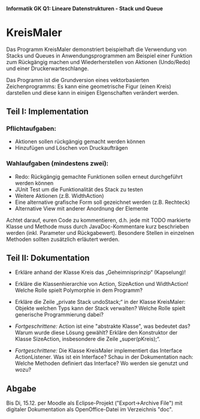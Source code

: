 #### Informatik GK Q1: Lineare Datenstrukturen - Stack und Queue

# KreisMaler

Das Programm KreisMaler demonstriert beispielhaft die Verwendung von Stacks und Queues in Anwendungsprogrammen am Beispiel einer Funktion zum Rückgängig machen und Wiederherstellen von Aktionen (Undo/Redo) und einer Druckerwarteschlange. 

Das Programm ist die Grundversion eines vektorbasierten Zeichenprogramms: Es kann eine geometrische Figur (einen Kreis) darstellen und diese kann in einigen EIgenschaften verändert werden. 

## Teil I: Implementation

### Pflichtaufgaben:

* Aktionen sollen rückgängig gemacht werden können
* Hinzufügen und Löschen von Druckaufträgen

### Wahlaufgaben (mindestens zwei):

* Redo: Rückgängig gemachte Funktionen sollen erneut durchgeführt werden können
* JUnit Test um die Funktionalität des Stack zu testen
* Weitere Aktionen (z.B. WidthAction)
* Eine alternative grafische Form soll gezeichnet werden (z.B. Rechteck)
* Alternative View mit anderer Anordnung der Elemente

Achtet darauf, euren Code zu kommentieren, d.h. jede mit TODO markierte Klasse und Methode muss durch JavaDoc-Kommentare kurz beschrieben werden (inkl. Parameter und Rückgabewert). Besondere Stellen in einzelnen Methoden sollten zusätzlich erläutert werden.

## Teil II: Dokumentation
    
* Erkläre anhand der Klasse Kreis das „Geheimnisprinzip“ (Kapselung)!
         
* Erkläre die Klassenhierarchie von Action, SizeAction und WidthAction! Welche Rolle spielt Polymorphie in dem Programm?
         
* Erkläre die Zeile „private Stack<Action> undoStack;“ in der Klasse KreisMaler: Objekte welchen Typs kann der Stack verwalten? Welche Rolle spielt generische Programmierung dabei?

* *Fortgeschrittene:* Action ist eine "abstrakte Klasse", was bedeutet das? Warum wurde diese Lösung gewählt? Erkläre den Konstruktor der Klasse SizeAction, insbesondere die Zeile „super(pKreis);“.

* *Fortgeschrittene:* Die Klasse KreisMaler implementiert das Interface ActionListener. Was ist ein Interface? Schau in der Dokumentation nach: Welche Methoden definiert das Interface? Wo werden sie genutzt und wozu?

## Abgabe

Bis Di, 15.12. per Moodle als Eclipse-Projekt ("Export->Archive File") mit digitaler Dokumentation als OpenOffice-Datei im Verzeichnis "doc". 
